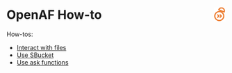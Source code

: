 # OpenAF How-to<a href="/"><img align="right" src="/images/openaf_small.png"></a>

How-tos:

* [Interact with files](/howto/Use-files.md)
* [Use SBucket](/howto/Use-sbucket.md)
* [Use ask functions](/howto/Use-ask.md)